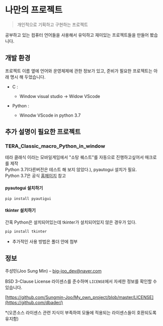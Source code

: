 # 나만의 프로젝트
> 개인적으로 기획하고 구현하는 프로젝트


 공부하고 있는 컴퓨터 언어들을 사용해서 유익하고 재미있는 프로젝트들을 만들어 봤습니다.
  

 ## 개발 환경  
 
 프로젝트 이름 옆에 언어와 운영체제에 관한 정보가 있고, 준비가 필요한 프로젝트는 아래 명시 해 두었습니다.
 
 * C :
 
     * Window visual studio -> Widow VScode  
 
 * Python :

     * Winodw VScode in python 3.7  
  
  

 ## 추가 설명이 필요한 프로젝트  
 
 ### TERA_Classic_macro_Python_in_window  
 
 테라 클래식 이라는 모바일게임에서 "소탕 퀘스트"를 자동으로 진행하고싶어서 매크로를 제작  
 Python 3.7(다른버전은 테스트 해 보지 않았다.), pyautogui 설치가 필요.  
 Python 3.7은 공식 [홈페이지](https://www.python.org/)  참고  
   
 #### pyautogui 설치하기  
```sh
pip install pyautigui
```
 #### tkinter 설치하기  
 간혹 Python은 설치되어있는데 tkinter가 설치되어있지 않은 경우가 있다.  
 ```sh
 pip install tkinter
 ```
 
 * 추가적인 사용 방법은 폴더 안에 첨부

  

 ## 정보

 주성민(Joo Sung Min) – big-joo_dev@naver.com

 BSD 3-Clause License 라이센스를 준수하며 ``LICENSE``에서 자세한 정보를 확인할 수 있습니다.

 [https://github.com/Sungmin-Joo/My_own_project/blob/master/LICENSE](https://github.com/dbader/)
 
 *(오픈소스 라이센스 관련 지식이 부족하여 모듈에 적용되는 라이센스들이 호환되도록 유지함)

